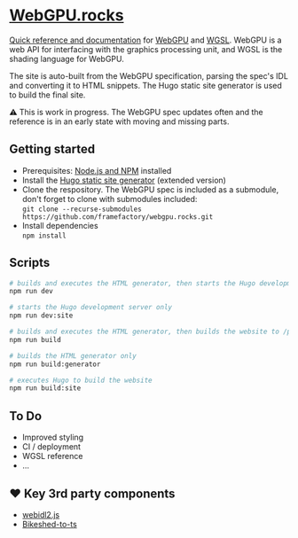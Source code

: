 # [WebGPU.rocks](https://webgpu.rocks)

[Quick reference and documentation](https://webgpu.rocks) for [WebGPU](https://gpuweb.github.io/gpuweb/) and [WGSL](https://gpuweb.github.io/gpuweb/wgsl/). WebGPU is a web API for interfacing with the graphics processing unit, and WGSL is the shading language for WebGPU.

The site is auto-built from the WebGPU specification, parsing the spec's IDL and converting it to HTML snippets. The Hugo static site generator is used to build the final site.

:warning: This is work in progress. The WebGPU spec updates often and the reference is in an early state with moving and missing parts.

## Getting started

- Prerequisites: [Node.js and NPM](https://nodejs.org) installed
- Install the [Hugo static site generator](https://github.com/gohugoio/hugo/releases) (extended version)
- Clone the respository. The WebGPU spec is included as a submodule, don't forget to clone with submodules included:   
`git clone --recurse-submodules https://github.com/framefactory/webgpu.rocks.git`
- Install dependencies  
 `npm install`

## Scripts
```bash
# builds and executes the HTML generator, then starts the Hugo development server
npm run dev

# starts the Hugo development server only
npm run dev:site

# builds and executes the HTML generator, then builds the website to /public
npm run build

# builds the HTML generator only
npm run build:generator

# executes Hugo to build the website
npm run build:site
```

## To Do
- Improved styling
- CI / deployment
- WGSL reference
- ...

## :heart: Key 3rd party components
- [webidl2.js](https://github.com/w3c/webidl2.js)
- [Bikeshed-to-ts](https://github.com/darionco/bikeshed-to-ts)
